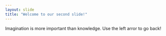 ```yaml
---
layout: slide
title: "Welcome to our second slide!"
---
```

Imagination is more important than knowledge.
Use the left arror to go back!
